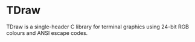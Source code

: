 # TDraw
TDraw is a single-header C library for terminal graphics using 24-bit RGB colours and ANSI escape codes.
